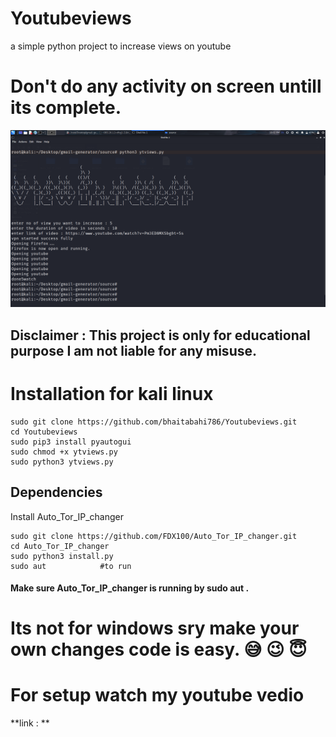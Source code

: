 # Youtubeviews
a simple  python project to increase views on youtube

# Don't do any activity on screen untill its complete. 

![alt text](https://github.com/bhaitabahi786/Youtubeviews/blob/main/image.png?raw=true)

## Disclaimer : This project is only for educational purpose I am not liable for any misuse.

# Installation for kali linux
```
sudo git clone https://github.com/bhaitabahi786/Youtubeviews.git
cd Youtubeviews
sudo pip3 install pyautogui
sudo chmod +x ytviews.py
sudo python3 ytviews.py
```

## Dependencies 
Install Auto_Tor_IP_changer
```
sudo git clone https://github.com/FDX100/Auto_Tor_IP_changer.git
cd Auto_Tor_IP_changer
sudo python3 install.py
sudo aut            #to run 
```

#### Make sure Auto_Tor_IP_changer is running by **sudo aut** .

# Its not for windows sry make your own changes code is easy. :sweat_smile: :wink: :innocent:

# For setup watch my youtube vedio 

**link : **


